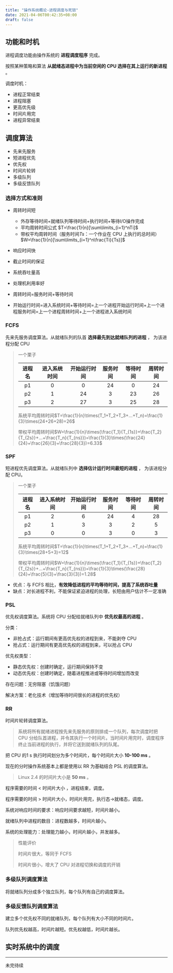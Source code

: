 ```yaml
---
title: "操作系统概论-进程调度与死锁"
date: 2021-04-06T00:42:35+08:00
draft: false
---
```

## 功能和时机
进程调度功能由操作系统的 **进程调度程序** 完成。

按照某种策略和算法 **从就绪态进程中为当前空闲的 CPU 选择在其上运行的新进程** 。

调度时机：
* 进程正常结束
* 进程阻塞
* 更高优先级
* 时间片用完
* 进程异常结束

## 调度算法
* 先来先服务
* 短进程优先
* 优先权
* 时间片轮转
* 多级队列
* 多级反馈队列

### 选择方式和准则
* 周转时间短
    * 外存等待时间+就绪队列等待时间+执行时间+等待I/O操作完成
    * 平均周转时间公式 $T=\frac{1}{n}[\sum\limits_{i=1}^nTi]$
    * 带权平均周转时间（服务时间$Ts$：一个作业在 CPU 上执行的总时间） $W=\frac{1}{n}[\sum\limits_{i=1}^n\frac{Ti}{Ts}]$
* 响应时间快
* 截止时间的保证
* 系统吞吐量高
* 处理机利用率好

* 周转时间=服务时间+等待时间
* 开始运行时间=进入系统时间+等待时间=上一个进程开始运行时间+上一个进程服务时间=上一个进程周转时间+上一个进程进入系统时间

### FCFS
先来先服务调度算法。从就绪队列的队首 **选择最先到达就绪队列的进程** ， 为该进程分配 CPU

> 一个栗子
>
> |进程名|进入系统时间|开始运行时间|服务时间|等待时间|周转时间|
> |:---:|:---:|:---:|:---:|:---:|:---:|
> |p1|0|0|24|0|24|
> |p2|1|24|3|23|26|
> |p3|2|27|3|25|28|
>
> 系统平均周转时间$T=\frac{1}{n}\times(T_1+T_2+T_3+...+T_n)=\frac{1}{3}\times(24+26+28)=26$
>
> 带权平均周转时间$W=\frac{1}{n}\times(\frac{T_1}{T_{1s}}+\frac{T_2}{T_{2s}}+...+\frac{T_n}{T_{ns}})=\frac{1}{3}\times(\frac{24}{24}+\frac{26}{3}+\frac{28}{3})=6.33$

### SPF
短进程优先调度算法。从就绪队列中 **选择估计运行时间最短的进程** ， 为该进程分配 CPU。

> 一个栗子
>
> |进程名|进入系统时间|开始运行时间|服务时间|等待时间|周转时间|
> |:---:|:---:|:---:|:---:|:---:|:---:|
> |p1|2|6|24|4|28|
> |p2|1|3|3|2|5|
> |p3|0|0|3|0|3|
>
> 系统平均周转时间$T=\frac{1}{n}\times(T_1+T_2+T_3+...+T_n)=\frac{1}{3}\times(28+5+3)=12$
>
> 带权平均周转时间$W=\frac{1}{n}\times(\frac{T_1}{T_{1s}}+\frac{T_2}{T_{2s}}+...+\frac{T_n}{T_{ns}})=\frac{1}{3}\times(\frac{28}{24}+\frac{5}{3}+\frac{3}{3})=1.28$

* 优点：与 FCFS 相比，**有效降低进程的平均等待时间，提高了系统吞吐量**
* 缺点：对长进程不利，不能保证紧迫进程的处理，长短由用户估计不一定准确

### PSL
优先权调度算法。系统将 CPU 分配给就绪队列中 **优先权最高的进程** 。

分类：
* 非抢占式：运行期间有更高优先权的进程到来，不能剥夺 CPU
* 抢占式：运行期间有更高优先权的进程到来，可以抢占 CPU

优先权类型：
* 静态优先权：创建时确定，运行期间保持不变
* 动态优先权：创建时确定，随着进程推进或等待时间增加而改变

存在问题：无穷阻塞（饥饿问题）

解决方案：老化技术（增加等待时间很长的进程的优先权）

### RR
时间片轮转调度算法。

> 系统将所有就绪进程按先来先服务的原则排成一个队列，每次调度时把 CPU 分给队首进程，并令其执行一个时间片。当时间片用完时，调度程序终止当前进程的执行，并将它送到就绪队列的队尾。

把 CPU 的1 s 执行时间划分为多个时间片，每个时间片大小 **10-100 ms** 。

现在的分时操作系统基本上都是使用以 RR 为基础结合 PSL 的调度算法。

> Linux 2.4 的时间片大小是 **50 ms** 。

程序需要的时间 < 时间片大小 ，进程结束，调度。

程序需要的时间 > 时间片大小，时间片用完，执行态->就绪态，调度。

系统对响应时间的要求：响应时间要求越短，时间片越小。

就绪队列中进程的数目：进程数越多，时间片越小。

系统的处理能力：处理能力越小，时间片越小，并发越多。

> 性能评价
>
> 时间片很大，等同于 FCFS
>
> 时间片很小，增大了 CPU 对进程切换和调度的开销

### 多级队列调度算法
将就绪队列分成多个独立队列，每个队列有自己的调度算法。

### 多级反馈队列调度算法
建立多个优先权不同的就绪队列，每个队列有大小不同的时间片。

队列优先权越高，时间片越短。优先权越低，时间片越长。

## 实时系统中的调度
___
未完待续

